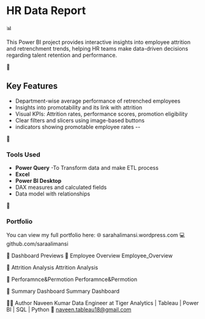  <h1> HR Data Report</h1> 📊

This Power BI project provides interactive insights into employee attrition and retrenchment trends, helping HR teams make data-driven decisions regarding talent retention and performance.

📌 <h2>Key Features</h2>
- Department-wise average performance of retrenched employees
- Insights into promotability and its link with attrition
- Visual KPIs: Attrition rates, performance scores, promotion eligibility
- Clear filters and slicers using image-based buttons
- indicators showing promotable employee rates
--

🔧 <h3>Tools Used </h3>

- **Power Query** -To Transform data and make ETL process
- **Excel**
- **Power BI Desktop**
- DAX measures and calculated fields
- Data model with relationships

🔗 <h3>Portfolio </h3>

You can view my full portfolio here:
🌐 sarahalimansi.wordpress.com
💻 github.com/saraalimansi

📸 Dashboard Previews
🔹 Employee Overview
Employee_Overview

🔹 Attrition Analysis
Attrition Analysis

🔹 Perforamnce&Permotion
Perforamnce&Permotion

🔹 Summary Dashboard
Summary Dashboard

🧑‍💼 Author
Naveen Kumar
Data Engineer at Tiger Analytics | Tableau | Power BI | SQL | Python
📧 naveen.tableau18@gmail.com
